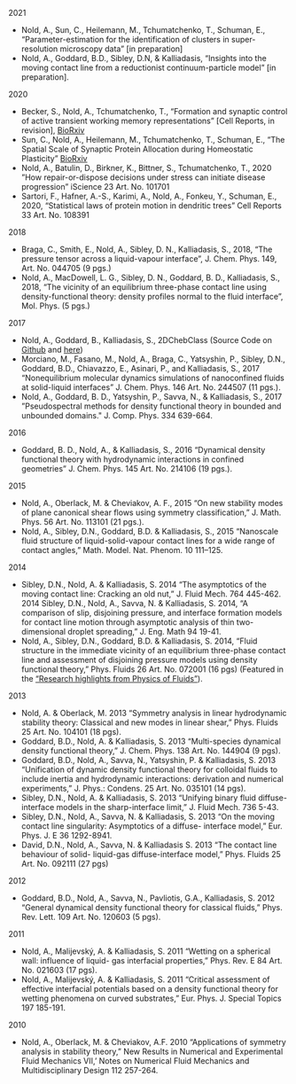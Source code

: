 
2021
- Nold, A., Sun, C., Heilemann, M., Tchumatchenko, T., Schuman, E., “Parameter-estimation for the identification of clusters in super-resolution microscopy data” [in preparation]
- Nold, A., Goddard, B.D., Sibley, D.N, & Kalliadasis, “Insights into the moving contact line from a reductionist continuum-particle model” [in preparation].

2020

- Becker, S., Nold, A., Tchumatchenko, T., “Formation and synaptic control of active transient working memory representations” [Cell Reports, in revision],
[BioRxiv](https://doi.org/10.1101/2020.08.30.273995)
- Sun, C., Nold, A., Heilemann, M., Tchumatchenko, T., Schuman, E., “The Spatial Scale of Synaptic Protein Allocation during Homeostatic Plasticity”
[BioRxiv](https://doi.org/10.1101/2020.04.29.068833)
- Nold, A., Batulin, D., Birkner, K., Bittner, S., Tchumatchenko, T., 2020 ”How repair-or-dispose
decisions under stress can initiate disease progression” iScience 23 Art. No. 101701
- Sartori, F., Hafner, A.-S., Karimi, A., Nold, A., Fonkeu, Y., Schuman, E., 2020, “Statistical laws of protein motion in dendritic trees” Cell Reports 33 Art. No. 108391

2018
- Braga, C., Smith, E., Nold, A., Sibley, D. N., Kalliadasis, S., 2018, “The pressure tensor across a liquid-vapour interface”, J. Chem. Phys. 149, Art. No. 044705 (9 pgs.)
- Nold, A., MacDowell, L. G., Sibley, D. N., Goddard, B. D., Kalliadasis, S., 2018, “The vicinity of an equilibrium three-phase contact line using density-functional theory: density profiles normal to the fluid interface”, Mol. Phys. (5 pgs.)

2017

- Nold, A., Goddard, B., Kalliadasis, S., 2DChebClass (Source Code on [Github](https://github.com/NoldAndreas/2DChebClass) and [here](https://129.215.41.53/handle/10283/2647))
- Morciano, M., Fasano, M., Nold, A., Braga, C., Yatsyshin, P., Sibley, D.N., Goddard, B.D., Chiavazzo, E., Asinari, P., and Kalliadasis, S., 2017 “Nonequilibrium molecular dynamics simulations of nanoconfined fluids at solid-liquid interfaces” J. Chem. Phys. 146 Art. No. 244507 (11 pgs.).
- Nold, A., Goddard, B. D., Yatsyshin, P., Savva, N., & Kalliadasis, S., 2017 ”Pseudospectral methods for density functional theory in bounded and unbounded domains." J. Comp. Phys. 334 639-664.

2016

- Goddard, B. D., Nold, A., & Kalliadasis, S., 2016 “Dynamical density functional theory with hydrodynamic interactions in confined geometries” J. Chem. Phys. 145 Art. No. 214106 (19 pgs.).

2015

- Nold, A., Oberlack, M. & Cheviakov, A. F., 2015 “On new stability modes of plane canonical shear flows using symmetry classification,” J. Math. Phys. 56 Art. No. 113101 (21 pgs.).
- Nold, A., Sibley, D.N., Goddard, B.D. & Kalliadasis, S., 2015 “Nanoscale fluid structure of liquid-solid-vapour contact lines for a wide range of contact angles,” Math. Model. Nat. Phenom. 10 111–125.

2014

- Sibley, D.N., Nold, A. & Kalliadasis, S. 2014 “The asymptotics of the moving contact line: Cracking an old nut,” J. Fluid Mech. 764 445-462.
2014 Sibley, D.N., Nold, A., Savva, N. & Kalliadasis, S. 2014, “A comparison of slip, disjoining pressure, and interface formation models for contact line motion through asymptotic analysis of thin two-dimensional droplet spreading,” J. Eng. Math 94 19-41.
- Nold, A., Sibley, D.N., Goddard, B.D. & Kalliadasis, S. 2014, “Fluid structure in the immediate vicinity of an equilibrium three-phase contact line and assessment of disjoining pressure models using density functional theory,” Phys. Fluids 26 Art. No. 072001 (16 pgs) (Featured in the [“Research highlights from Physics of Fluids”](http://aip-info.org/1XPS-2NQ72-FCC9SV1666/cr.aspx)).

2013

- Nold, A. & Oberlack, M. 2013 “Symmetry analysis in linear hydrodynamic stability theory: Classical and new modes in linear shear,” Phys. Fluids 25 Art. No. 104101 (18 pgs).
- Goddard, B.D., Nold, A. & Kalliadasis, S. 2013 “Multi-species dynamical density functional theory,” J. Chem. Phys. 138 Art. No. 144904 (9 pgs).
- Goddard, B.D., Nold, A., Savva, N., Yatsyshin, P. & Kalliadasis, S. 2013 “Unification of dynamic density functional theory for colloidal fluids to include inertia and hydrodynamic interactions: derivation and numerical experiments,” J. Phys.: Condens. 25 Art. No. 035101 (14 pgs).
- Sibley, D.N., Nold, A. & Kalliadasis, S. 2013 “Unifying binary fluid diffuse-interface models in the sharp-interface limit,” J. Fluid Mech. 736 5-43.
- Sibley, D.N., Nold, A., Savva, N. & Kalliadasis, S. 2013 “On the moving contact line singularity: Asymptotics of a diffuse- interface model,” Eur. Phys. J. E 36 1292-8941.
- David, D.N., Nold, A., Savva, N. & Kalliadasis S. 2013 “The contact line behaviour of solid- liquid-gas diffuse-interface model,” Phys. Fluids 25 Art. No. 092111 (27 pgs)

2012

- Goddard, B.D., Nold, A., Savva, N., Pavliotis, G.A., Kalliadasis, S. 2012 “General dynamical density functional theory for classical fluids,” Phys. Rev. Lett. 109 Art. No. 120603 (5 pgs).

2011

- Nold, A., Malijevský, A. & Kalliadasis, S. 2011 “Wetting on a spherical wall: influence of liquid- gas interfacial properties,” Phys. Rev. E 84 Art. No. 021603 (17 pgs).
- Nold, A., Malijevský, A. & Kalliadasis, S. 2011 “Critical assessment of effective interfacial potentials based on a density functional theory for wetting phenomena on curved substrates,” Eur. Phys. J. Special Topics 197 185-191.

2010

-  Nold, A., Oberlack, M. & Cheviakov, A.F. 2010 “Applications of symmetry analysis in stability theory,” New Results in Numerical and Experimental Fluid Mechanics VII,’ Notes on Numerical Fluid Mechanics and Multidisciplinary Design 112 257-264.
